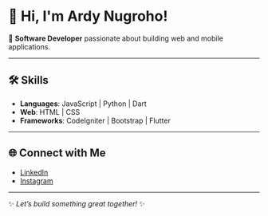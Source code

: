 # 👋 Hi, I'm Ardy Nugroho!

🚀 **Software Developer** passionate about building web and mobile applications.

---

## 🛠 Skills
- **Languages**: JavaScript | Python | Dart  
- **Web**: HTML | CSS  
- **Frameworks**: CodeIgniter | Bootstrap | Flutter  

---

## 🌐 Connect with Me
- [LinkedIn](https://www.linkedin.com/in/ardy-nugroho-iv99/)  
- [Instagram](https://www.instagram.com/rdyngrh/)  

---

✨ *Let’s build something great together!* ✨
